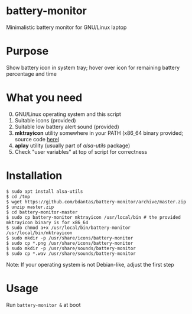 # battery-monitor
Minimalistic battery monitor for GNU/Linux laptop

# Purpose
Show battery icon in system tray; hover over icon for remaining battery percentage and time

# What you need
0. GNU/Linux operating system and this script
1. Suitable icons (provided)
2. Suitable low battery alert sound (provided)
3. **mktrayicon** utility somewhere in your PATH (x86_64 binary provided; source code [here](https://github.com/jonhoo/mktrayicon))
4. **aplay** utility (usually part of *alsa-utils* package)
5. Check "user variables" at top of script for correctness

# Installation
```
$ sudo apt install alsa-utils
$ cd /tmp
$ wget https://github.com/bdantas/battery-monitor/archive/master.zip
$ unzip master.zip
$ cd battery-monitor-master
$ sudo cp battery-monitor mktrayicon /usr/local/bin # the provided mktrayicon binary is for x86_64
$ sudo chmod a+x /usr/local/bin/battery-monitor /usr/local/bin/mktrayicon
$ sudo mkdir -p /usr/share/icons/battery-monitor
$ sudo cp *.png /usr/share/icons/battery-monitor
$ sudo mkdir -p /usr/share/sounds/battery-monitor
$ sudo cp *.wav /usr/share/sounds/battery-monitor
```
Note: If your operating system is not Debian-like, adjust the first step

# Usage
Run `battery-monitor &` at boot
